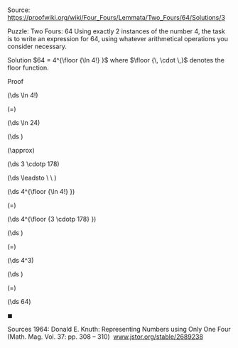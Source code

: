 # 

Source: https://proofwiki.org/wiki/Four_Fours/Lemmata/Two_Fours/64/Solutions/3



Puzzle: Two Fours: $64$
Using exactly $2$ instances of the number $4$, the task is to write an expression for $64$, using whatever arithmetical operations you consider necessary.


Solution
$64 = 4^{\floor {\ln 4!} }$
where $\floor {\, \cdot \,}$ denotes the floor function.


Proof













\(\ds \ln 4!\)

\(=\)







\(\ds \ln 24\)




















\(\ds \)

\(\approx\)







\(\ds 3 \cdotp 178\)














\(\ds \leadsto \ \ \)





\(\ds 4^{\floor {\ln 4!} }\)

\(=\)







\(\ds 4^{\floor {3 \cdotp 178} }\)




















\(\ds \)

\(=\)







\(\ds 4^3\)




















\(\ds \)

\(=\)







\(\ds 64\)









$\blacksquare$


Sources
1964: Donald E. Knuth: Representing Numbers using Only One Four (Math. Mag. Vol. 37: pp. 308 – 310)  www.jstor.org/stable/2689238




